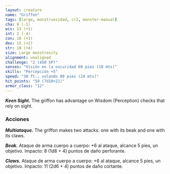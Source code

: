 ```yaml
---
layout: creature
name: "Griffon"
tags: [large, monstruosidad, cr2, monster-manual]
cha: 8 (-1)
wis: 13 (+1)
int: 2 (-4)
con: 16 (+3)
dex: 15 (+2)
str: 18 (+4)
size: Large monstrosity
alignment: unaligned
challenge: "2 (450 XP)"
senses: "Visión en la oscuridad 60 pies (18 mts)"
skills: "Percepción +5"
speed: "30 ft., volando 80 pies (24 mts)"
hit_points: "59 (7d10+21)"
armor_class: "12"
---
```


***Keen Sight.*** The griffon has advantage on Wisdom (Perception) checks that rely on sight.

### Acciones

***Multiataque.*** The griffon makes two attacks: one with its beak and one with its claws.

***Beak.*** Ataque de arma cuerpo a cuerpo: +6 al ataque, alcance 5 pies, un objetivo. Impacto: 8 (1d8 + 4) puntos de daño perforante.

***Claws.*** Ataque de arma cuerpo a cuerpo: +6 al ataque, alcance 5 pies, un objetivo. Impacto: 11 (2d6 + 4) puntos de daño cortante.